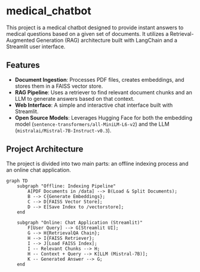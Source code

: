 # medical_chatbot
This project is a medical chatbot designed to provide instant answers to medical questions based on a given set of documents. It utilizes a Retrieval-Augmented Generation (RAG) architecture built with LangChain and a Streamlit user interface.

## Features
- **Document Ingestion**: Processes PDF files, creates embeddings, and stores them in a FAISS vector store.
- **RAG Pipeline**: Uses a retriever to find relevant document chunks and an LLM to generate answers based on that context.
- **Web Interface**: A simple and interactive chat interface built with Streamlit.
- **Open Source Models**: Leverages Hugging Face for both the embedding model (`sentence-transformers/all-MiniLM-L6-v2`) and the LLM (`mistralai/Mistral-7B-Instruct-v0.3`).

## Project Architecture
The project is divided into two main parts: an offline indexing process and an online chat application.

```mermaid
graph TD
    subgraph "Offline: Indexing Pipeline"
        A[PDF Documents in /data] --> B(Load & Split Documents);
        B --> C{Generate Embeddings};
        C --> D[FAISS Vector Store];
        D --> E[Save Index to /vectorstore];
    end

    subgraph "Online: Chat Application (Streamlit)"
        F[User Query] --> G[Streamlit UI];
        G --> H{RetrievalQA Chain};
        H --> I{FAISS Retriever};
        I --> J[Load FAISS Index];
        I -- Relevant Chunks --> H;
        H -- Context + Query --> K[LLM (Mistral-7B)];
        K -- Generated Answer --> G;
    end
```
